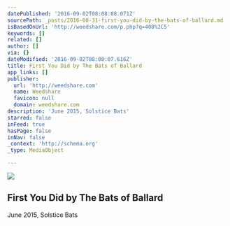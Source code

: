 ```yaml
---
datePublished: '2016-09-02T08:08:08.071Z'
sourcePath: _posts/2016-08-31-first-you-did-by-the-bats-of-ballard.md
isBasedOnUrl: 'http://weedshare.com/p.php?q=408%2C5'
keywords: []
related: []
author: []
via: {}
dateModified: '2016-09-02T08:08:07.616Z'
title: First You Did by The Bats of Ballard
app_links: []
publisher:
  url: 'http://weedshare.com'
  name: Weedshare
  favicon: null
  domain: weedshare.com
description: 'June 2015, Solstice Bats'
starred: false
inFeed: true
hasPage: false
inNav: false
_context: 'http://schema.org'
_type: MediaObject

---
```

<article style=""><img src="https://imgflo.herokuapp.com/graph/2b2431f8e7ba7b0/da94735ba5d9d7343aac2823bde9348e/noop.png?input=http%3A%2F%2Fweedshare.com%2Fuploads%2F5%2Fcover-firstyoudid.png" /><h1>First You Did by The Bats of Ballard</h1><p>June 2015, Solstice Bats</p></article>
